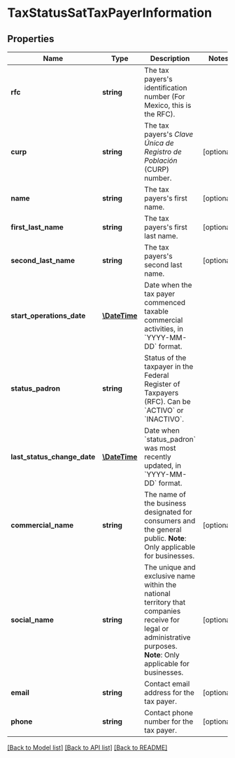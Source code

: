 # TaxStatusSatTaxPayerInformation

## Properties
Name | Type | Description | Notes
------------ | ------------- | ------------- | -------------
**rfc** | **string** | The tax payers&#x27;s identification number (For Mexico, this is the RFC). | 
**curp** | **string** | The tax payers&#x27;s *Clave Única de Registro de Población* (CURP) number. | [optional] 
**name** | **string** | The tax payers&#x27;s first name. | [optional] 
**first_last_name** | **string** | The tax payers&#x27;s first last name. | [optional] 
**second_last_name** | **string** | The tax payers&#x27;s second last name. | [optional] 
**start_operations_date** | [**\DateTime**](\DateTime.md) | Date when the tax payer commenced taxable commercial activities, in &#x60;YYYY-MM-DD&#x60; format. | 
**status_padron** | **string** | Status of the taxpayer in the Federal Register of Taxpayers (RFC). Can be &#x60;ACTIVO&#x60; or &#x60;INACTIVO&#x60;. | 
**last_status_change_date** | [**\DateTime**](\DateTime.md) | Date when &#x60;status_padron&#x60; was most recently updated, in &#x60;YYYY-MM-DD&#x60; format. | 
**commercial_name** | **string** | The name of the business designated for consumers and the general public.  **Note**: Only applicable for businesses. | [optional] 
**social_name** | **string** | The unique and exclusive name within the national territory that companies receive for legal or administrative purposes.  **Note**: Only applicable for businesses. | [optional] 
**email** | **string** | Contact email address for the tax payer. | [optional] 
**phone** | **string** | Contact phone number for the tax payer. | [optional] 

[[Back to Model list]](../../README.md#documentation-for-models) [[Back to API list]](../../README.md#documentation-for-api-endpoints) [[Back to README]](../../README.md)

